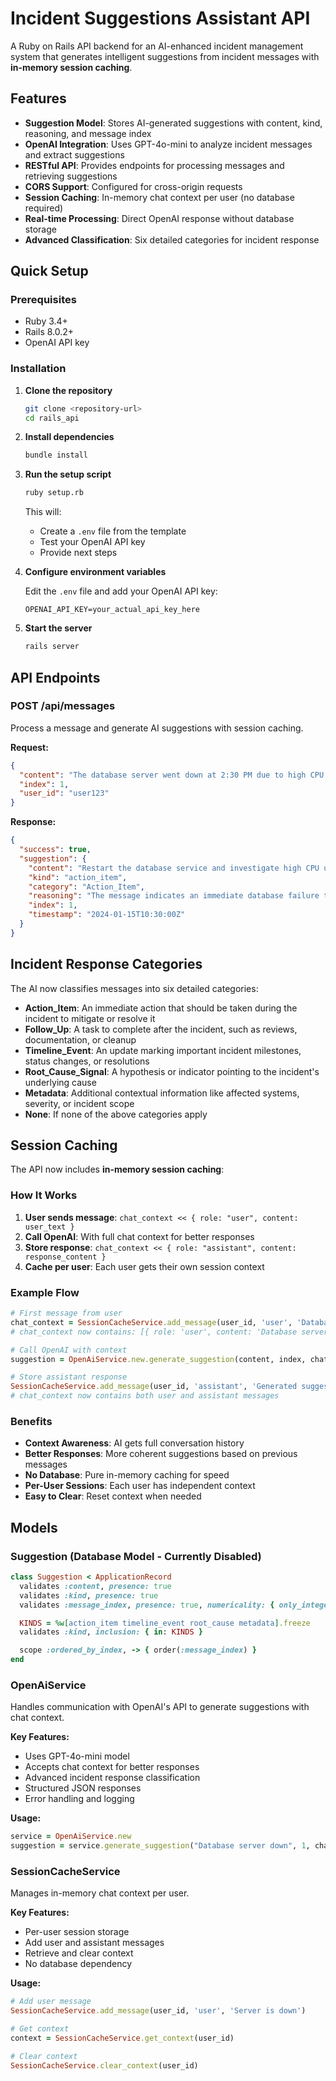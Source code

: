 # Incident Suggestions Assistant API

A Ruby on Rails API backend for an AI-enhanced incident management system that generates intelligent suggestions from incident messages with **in-memory session caching**.

## Features

- **Suggestion Model**: Stores AI-generated suggestions with content, kind, reasoning, and message index
- **OpenAI Integration**: Uses GPT-4o-mini to analyze incident messages and extract suggestions
- **RESTful API**: Provides endpoints for processing messages and retrieving suggestions
- **CORS Support**: Configured for cross-origin requests
- **Session Caching**: In-memory chat context per user (no database required)
- **Real-time Processing**: Direct OpenAI response without database storage
- **Advanced Classification**: Six detailed categories for incident response

## Quick Setup

### Prerequisites

- Ruby 3.4+
- Rails 8.0.2+
- OpenAI API key

### Installation

1. **Clone the repository**

   ```bash
   git clone <repository-url>
   cd rails_api
   ```

2. **Install dependencies**

   ```bash
   bundle install
   ```

3. **Run the setup script**

   ```bash
   ruby setup.rb
   ```

   This will:

   - Create a `.env` file from the template
   - Test your OpenAI API key
   - Provide next steps

4. **Configure environment variables**

   Edit the `.env` file and add your OpenAI API key:

   ```
   OPENAI_API_KEY=your_actual_api_key_here
   ```

5. **Start the server**
   ```bash
   rails server
   ```

## API Endpoints

### POST /api/messages

Process a message and generate AI suggestions with session caching.

**Request:**

```json
{
  "content": "The database server went down at 2:30 PM due to high CPU usage",
  "index": 1,
  "user_id": "user123"
}
```

**Response:**

```json
{
  "success": true,
  "suggestion": {
    "content": "Restart the database service and investigate high CPU usage",
    "kind": "action_item",
    "category": "Action_Item",
    "reasoning": "The message indicates an immediate database failure that requires immediate action to restore service",
    "index": 1,
    "timestamp": "2024-01-15T10:30:00Z"
  }
}
```
  
## Incident Response Categories

The AI now classifies messages into six detailed categories:

- **Action_Item**: An immediate action that should be taken during the incident to mitigate or resolve it
- **Follow_Up**: A task to complete after the incident, such as reviews, documentation, or cleanup
- **Timeline_Event**: An update marking important incident milestones, status changes, or resolutions
- **Root_Cause_Signal**: A hypothesis or indicator pointing to the incident's underlying cause
- **Metadata**: Additional contextual information like affected systems, severity, or incident scope
- **None**: If none of the above categories apply

## Session Caching

The API now includes **in-memory session caching**:

### How It Works

1. **User sends message**: `chat_context << { role: "user", content: user_text }`
2. **Call OpenAI**: With full chat context for better responses
3. **Store response**: `chat_context << { role: "assistant", content: response_content }`
4. **Cache per user**: Each user gets their own session context

### Example Flow

```ruby
# First message from user
chat_context = SessionCacheService.add_message(user_id, 'user', 'Database server is down')
# chat_context now contains: [{ role: 'user', content: 'Database server is down' }]

# Call OpenAI with context
suggestion = OpenAiService.new.generate_suggestion(content, index, chat_context)

# Store assistant response
SessionCacheService.add_message(user_id, 'assistant', 'Generated suggestion: ...')
# chat_context now contains both user and assistant messages
```

### Benefits

- **Context Awareness**: AI gets full conversation history
- **Better Responses**: More coherent suggestions based on previous messages
- **No Database**: Pure in-memory caching for speed
- **Per-User Sessions**: Each user has independent context
- **Easy to Clear**: Reset context when needed

## Models

### Suggestion (Database Model - Currently Disabled)

```ruby
class Suggestion < ApplicationRecord
  validates :content, presence: true
  validates :kind, presence: true
  validates :message_index, presence: true, numericality: { only_integer: true }

  KINDS = %w[action_item timeline_event root_cause metadata].freeze
  validates :kind, inclusion: { in: KINDS }

  scope :ordered_by_index, -> { order(:message_index) }
end
```

### OpenAiService

Handles communication with OpenAI's API to generate suggestions with chat context.

**Key Features:**

- Uses GPT-4o-mini model
- Accepts chat context for better responses
- Advanced incident response classification
- Structured JSON responses
- Error handling and logging

**Usage:**

```ruby
service = OpenAiService.new
suggestion = service.generate_suggestion("Database server down", 1, chat_context)
```

### SessionCacheService

Manages in-memory chat context per user.

**Key Features:**

- Per-user session storage
- Add user and assistant messages
- Retrieve and clear context
- No database dependency

**Usage:**

```ruby
# Add user message
SessionCacheService.add_message(user_id, 'user', 'Server is down')

# Get context
context = SessionCacheService.get_context(user_id)

# Clear context
SessionCacheService.clear_context(user_id)
```
